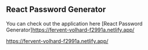 
## React Password Generator

You can check out the application here [React Password Generator]https://fervent-volhard-f2991a.netlify.app/




https://fervent-volhard-f2991a.netlify.app/



